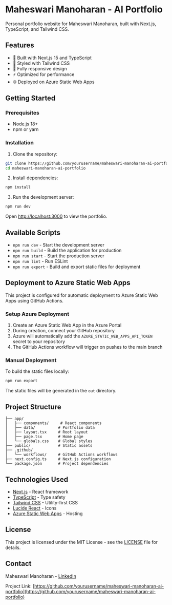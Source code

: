 # Maheswari Manoharan - AI Portfolio

Personal portfolio website for Maheswari Manoharan, built with Next.js, TypeScript, and Tailwind CSS.

## Features

- 🚀 Built with Next.js 15 and TypeScript
- 💅 Styled with Tailwind CSS
- 📱 Fully responsive design
- ⚡ Optimized for performance
- 🌐 Deployed on Azure Static Web Apps

## Getting Started

### Prerequisites

- Node.js 18+ 
- npm or yarn

### Installation

1. Clone the repository:
```bash
git clone https://github.com/yourusername/maheswari-manoharan-ai-portfolio.git
cd maheswari-manoharan-ai-portfolio
```

2. Install dependencies:
```bash
npm install
```

3. Run the development server:
```bash
npm run dev
```

Open [http://localhost:3000](http://localhost:3000) to view the portfolio.

## Available Scripts

- `npm run dev` - Start the development server
- `npm run build` - Build the application for production
- `npm run start` - Start the production server
- `npm run lint` - Run ESLint
- `npm run export` - Build and export static files for deployment

## Deployment to Azure Static Web Apps

This project is configured for automatic deployment to Azure Static Web Apps using GitHub Actions.

### Setup Azure Deployment

1. Create an Azure Static Web App in the Azure Portal
2. During creation, connect your GitHub repository
3. Azure will automatically add the `AZURE_STATIC_WEB_APPS_API_TOKEN` secret to your repository
4. The GitHub Actions workflow will trigger on pushes to the main branch

### Manual Deployment

To build the static files locally:
```bash
npm run export
```

The static files will be generated in the `out` directory.

## Project Structure

```
├── app/
│   ├── components/     # React components
│   ├── data/          # Portfolio data
│   ├── layout.tsx     # Root layout
│   ├── page.tsx       # Home page
│   └── globals.css    # Global styles
├── public/            # Static assets
├── .github/
│   └── workflows/     # GitHub Actions workflows
├── next.config.ts     # Next.js configuration
└── package.json       # Project dependencies
```

## Technologies Used

- [Next.js](https://nextjs.org/) - React framework
- [TypeScript](https://www.typescriptlang.org/) - Type safety
- [Tailwind CSS](https://tailwindcss.com/) - Utility-first CSS
- [Lucide React](https://lucide.dev/) - Icons
- [Azure Static Web Apps](https://azure.microsoft.com/en-us/services/app-service/static/) - Hosting

## License

This project is licensed under the MIT License - see the [LICENSE](LICENSE) file for details.

## Contact

Maheswari Manoharan - [LinkedIn](https://www.linkedin.com/in/maheswarimanoharan/)

Project Link: [https://github.com/yourusername/maheswari-manoharan-ai-portfolio](https://github.com/yourusername/maheswari-manoharan-ai-portfolio)
